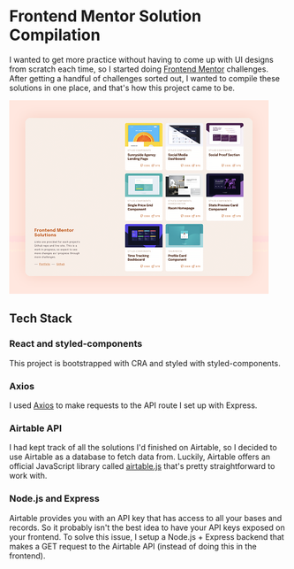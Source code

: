 # Frontend Mentor Solution Compilation
I wanted to get more practice without having to come up with UI designs from scratch each time, so I started doing [Frontend Mentor](https://www.frontendmentor.io/) challenges. After getting a handful of challenges sorted out, I wanted to compile these solutions in one place, and that's how this project came to be.


![Frontend Mentor Solution Compilation Preview](https://github.com/msunji/fe-mentor-compilation/blob/main/client/public/fe-mentor-compilation-thumb.png "Frontend Mentor Solution Compilation Preview")


## Tech Stack
### React and styled-components
This project is bootstrapped with CRA and styled with styled-components.

### Axios
I used [Axios](https://axios-http.com/) to make requests to the API route I set up with Express.

### Airtable API
I had kept track of all the solutions I'd finished on Airtable, so I decided to use Airtable as a database to fetch data from. Luckily, Airtable offers an official JavaScript library called [airtable.js](https://github.com/airtable/airtable.js/) that's pretty straightforward to work with.

### Node.js and Express
Airtable provides you with an API key that has access to all your bases and records. So it probably isn't the best idea to have your API keys exposed on your frontend. To solve this issue, I setup a Node.js + Express backend that makes a GET request to the Airtable API (instead of doing this in the frontend).




